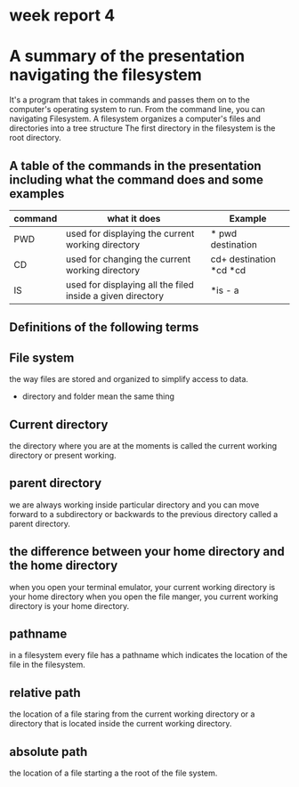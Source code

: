 # week report 4 

# A summary of the presentation navigating the filesystem
It's a program that takes in commands and passes them on to the computer's operating system to run. From the command line, you can navigating Filesystem. A filesystem organizes a computer's files and directories into a tree structure  The first directory in the filesystem is the root directory.

## A table of the commands in the presentation including what the command does and some examples

| command | what it does                                               | Example                 |
| ------- | ---------------------------------------------------------- | ----------------------- |
| PWD     | used for displaying the current working directory          | * pwd destination       |
| CD      | used for changing the current working directory            | cd+ destination *cd *cd |
| IS      | used for displaying all the filed inside a given directory | *is - a                 |

## Definitions of the following terms
## File system
 the way files are stored and organized to simplify access to data.
 * directory and folder mean the same thing  

## Current directory
 the directory where you are at the moments is called the current working directory 
 or present working.
  
## parent directory
 we are always working inside particular directory and you can move forward to a subdirectory or backwards
 to the previous directory called a parent directory.
 
## the difference between your home directory and the home directory
 when you open your terminal emulator, your current working directory is your home directory 
 when you open the file manger, you current working directory is your home directory.

## pathname
 in a filesystem every file has a pathname which indicates the location of the file in the filesystem.

## relative path
the location of a file staring from the current working directory or a directory that is located inside the current 
working directory.

## absolute path
the location of a file starting a the root of the file system.